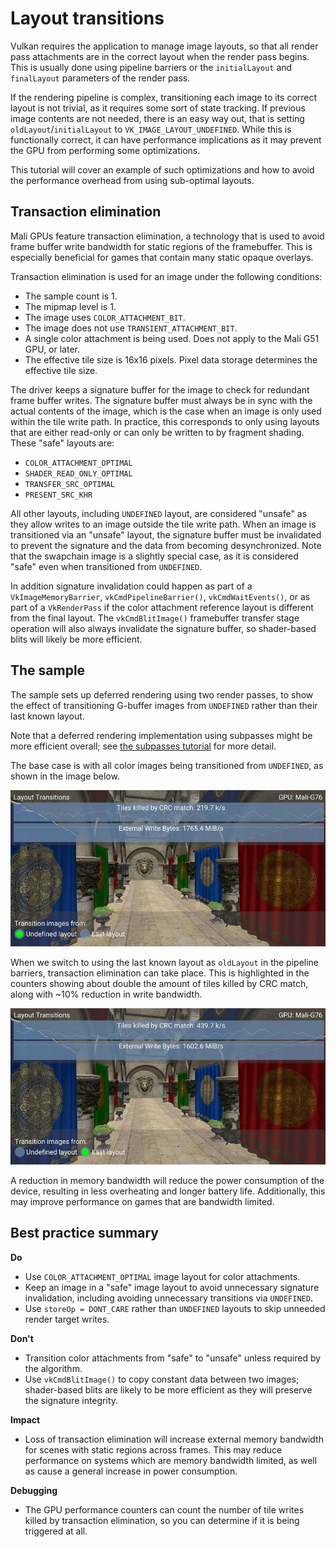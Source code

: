 <!--
- Copyright (c) 2019, Arm Limited and Contributors
-
- SPDX-License-Identifier: MIT
-
- Permission is hereby granted, free of charge,
- to any person obtaining a copy of this software and associated documentation files (the "Software"),
- to deal in the Software without restriction, including without limitation the rights to
- use, copy, modify, merge, publish, distribute, sublicense, and/or sell copies of the Software,
- and to permit persons to whom the Software is furnished to do so, subject to the following conditions:
-
- The above copyright notice and this permission notice shall be included in all copies or substantial portions of the Software.
-
- THE SOFTWARE IS PROVIDED "AS IS", WITHOUT WARRANTY OF ANY KIND, EXPRESS OR IMPLIED,
- INCLUDING BUT NOT LIMITED TO THE WARRANTIES OF MERCHANTABILITY,
- FITNESS FOR A PARTICULAR PURPOSE AND NONINFRINGEMENT.
- IN NO EVENT SHALL THE AUTHORS OR COPYRIGHT HOLDERS BE LIABLE FOR ANY CLAIM, DAMAGES OR OTHER LIABILITY,
- WHETHER IN AN ACTION OF CONTRACT, TORT OR OTHERWISE, ARISING FROM,
- OUT OF OR IN CONNECTION WITH THE SOFTWARE OR THE USE OR OTHER DEALINGS IN THE SOFTWARE.
-
-->

# Layout transitions

Vulkan requires the application to manage image layouts, so that all render pass
attachments are in the correct layout when the render pass begins.
This is usually done using pipeline barriers or the `initialLayout` and `finalLayout`
parameters of the render pass.

If the rendering pipeline is complex, transitioning each image to its correct layout
is not trivial, as it requires some sort of state tracking.
If previous image contents are not needed, there is an easy way out, that is setting
`oldLayout`/`initialLayout` to `VK_IMAGE_LAYOUT_UNDEFINED`.
While this is functionally correct, it can have performance implications as it may
prevent the GPU from performing some optimizations.

This tutorial will cover an example of such optimizations and how to avoid the performance
overhead from using sub-optimal layouts.

## Transaction elimination

Mali GPUs feature transaction elimination, a technology that is used to avoid
frame buffer write bandwidth for static regions of the framebuffer.
This is especially beneficial for games that contain many static opaque overlays.

Transaction elimination is used for an image under the following conditions:
* The sample count is 1.
* The mipmap level is 1.
* The image uses `COLOR_ATTACHMENT_BIT`.
* The image does not use `TRANSIENT_ATTACHMENT_BIT`.
* A single color attachment is being used. Does not apply to the Mali G51 GPU, or later.
* The effective tile size is 16x16 pixels. Pixel data storage determines the effective tile size.

The driver keeps a signature buffer for the image to check for redundant frame buffer writes.
The signature buffer must always be in sync with the actual contents of the image,
which is the case when an image is only used within the tile write path.
In practice, this corresponds to only using layouts that are either read-only
or can only be written to by fragment shading. These "safe" layouts are:

* `COLOR_ATTACHMENT_OPTIMAL`
* `SHADER_READ_ONLY_OPTIMAL`
* `TRANSFER_SRC_OPTIMAL`
* `PRESENT_SRC_KHR`

All other layouts, including `UNDEFINED` layout, are considered "unsafe" as they allow writes
to an image outside the tile write path.
When an image is transitioned via an "unsafe" layout, the signature buffer must be invalidated
to prevent the signature and the data from becoming desynchronized.
Note that the swapchain image is a slightly special case, as it is considered "safe" even
when transitioned from `UNDEFINED`.

In addition signature invalidation could happen as part of a `VkImageMemoryBarrier`,
`vkCmdPipelineBarrier()`, `vkCmdWaitEvents()`, or as part of a `VkRenderPass`
if the color attachment reference layout is different from the final layout.
The `vkCmdBlitImage()` framebuffer transfer stage operation will also always invalidate
the signature buffer, so shader-based blits will likely be more efficient.

## The sample

The sample sets up deferred rendering using two render passes, to show the effect of transitioning
G-buffer images from `UNDEFINED` rather than their last known layout.

Note that a deferred rendering implementation using subpasses might be more efficient overall;
see [the subpasses tutorial](../render_subpasses/render_subpasses_tutorial.md) for more detail.

The base case is with all color images being transitioned from `UNDEFINED`, as shown in the image below.

![Undefined layout transitions](images/undefined_layout.jpg)

When we switch to using the last known layout as `oldLayout` in the pipeline barriers, transaction elimination
can take place.
This is highlighted in the counters showing about double the amount of tiles killed by CRC match,
along with ~10% reduction in write bandwidth.

![Last layout transitions](images/last_layout.jpg)

A reduction in memory bandwidth will reduce the power consumption of the device, resulting in less
overheating and longer battery life.
Additionally, this may improve performance on games that are bandwidth limited.

## Best practice summary

**Do**

* Use `COLOR_ATTACHMENT_OPTIMAL` image layout for color attachments.
* Keep an image in a "safe" image layout to avoid unnecessary signature invalidation, including avoiding unnecessary transitions via `UNDEFINED`.
* Use `storeOp = DONT_CARE` rather than `UNDEFINED` layouts to skip unneeded render target writes.

**Don't**

* Transition color attachments from "safe" to "unsafe" unless required by the algorithm.
* Use `vkCmdBlitImage()` to copy constant data between two images; shader-based blits are likely to be more efficient as they will preserve the signature integrity.

**Impact**

* Loss of transaction elimination will increase external memory bandwidth for scenes with static regions across frames. This may reduce performance on systems which are memory bandwidth limited, as well as cause a general increase in power consumption.

**Debugging**

* The GPU performance counters can count the number of tile writes killed by transaction elimination, so you can determine if it is being triggered at all.
